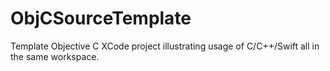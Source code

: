 # ObjCSourceTemplate
Template Objective C XCode project illustrating usage of C/C++/Swift all in the same workspace.
